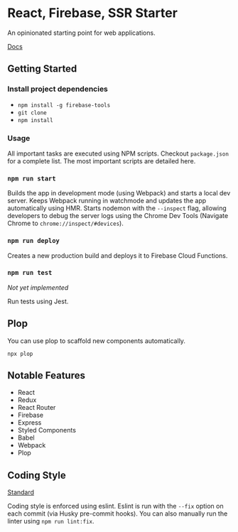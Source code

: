# React, Firebase, SSR Starter

An opinionated starting point for web applications.

[Docs](https://yawnch.github.io/react-firebase-ssr-starter)

## Getting Started

### Install project dependencies
- `npm install -g firebase-tools`
- `git clone`
- `npm install`

### Usage

All important tasks are executed using NPM scripts. Checkout `package.json` for a complete list. The most important scripts are detailed here.

### `npm run start`

Builds the app in development mode (using Webpack) and starts a local dev server. Keeps Webpack running in watchmode and updates the app automatically using HMR. Starts nodemon with the `--inspect` flag, allowing developers to debug the server logs using the Chrome Dev Tools (Navigate Chrome to `chrome://inspect/#devices`).

### `npm run deploy`

Creates a new production build and deploys it to Firebase Cloud Functions.

### `npm run test`
 _Not yet implemented_

Run tests using Jest.

## Plop

You can use plop to scaffold new components automatically.

`npx plop`

## Notable Features
- React
- Redux
- React Router
- Firebase
- Express
- Styled Components
- Babel
- Webpack
- Plop

## Coding Style

[Standard](https://standardjs.com/)

Coding style is enforced using eslint. Eslint is run with the `--fix` option on each commit (via Husky pre-commit hooks). You can also manually run the linter using `npm run lint:fix`.
